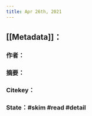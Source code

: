 ```yaml
---
title: Apr 26th, 2021
---
```


## [[Metadata]]：
### 作者：
### 摘要：
### Citekey：
### State：#skim #read #detail
###
##
##
##

